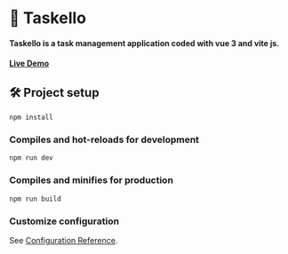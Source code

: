 # 🚀 Taskello

#### Taskello is a task management application coded with vue 3 and vite js.
#### [Live Demo](https://taskello.vercel.app/)

<h2>🛠️ Project setup</h2>

```
npm install
```

### Compiles and hot-reloads for development
```
npm run dev
```

### Compiles and minifies for production
```
npm run build
```

### Customize configuration
See [Configuration Reference](https://cli.vuejs.org/config/).

